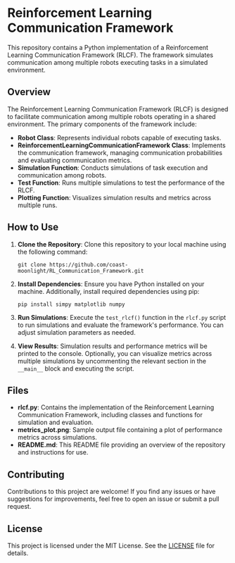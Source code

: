 # Reinforcement Learning Communication Framework

This repository contains a Python implementation of a Reinforcement Learning Communication Framework (RLCF). The framework simulates communication among multiple robots executing tasks in a simulated environment.

## Overview

The Reinforcement Learning Communication Framework (RLCF) is designed to facilitate communication among multiple robots operating in a shared environment. The primary components of the framework include:

- **Robot Class**: Represents individual robots capable of executing tasks.
- **ReinforcementLearningCommunicationFramework Class**: Implements the communication framework, managing communication probabilities and evaluating communication metrics.
- **Simulation Function**: Conducts simulations of task execution and communication among robots.
- **Test Function**: Runs multiple simulations to test the performance of the RLCF.
- **Plotting Function**: Visualizes simulation results and metrics across multiple runs.

## How to Use

1. **Clone the Repository**: Clone this repository to your local machine using the following command:

    ```
    git clone https://github.com/coast-moonlight/RL_Communication_Framework.git
    ```

2. **Install Dependencies**: Ensure you have Python installed on your machine. Additionally, install required dependencies using pip:

    ```
    pip install simpy matplotlib numpy
    ```

3. **Run Simulations**: Execute the `test_rlcf()` function in the `rlcf.py` script to run simulations and evaluate the framework's performance. You can adjust simulation parameters as needed.

4. **View Results**: Simulation results and performance metrics will be printed to the console. Optionally, you can visualize metrics across multiple simulations by uncommenting the relevant section in the `__main__` block and executing the script.

## Files

- **rlcf.py**: Contains the implementation of the Reinforcement Learning Communication Framework, including classes and functions for simulation and evaluation.
- **metrics_plot.png**: Sample output file containing a plot of performance metrics across simulations.
- **README.md**: This README file providing an overview of the repository and instructions for use.

## Contributing

Contributions to this project are welcome! If you find any issues or have suggestions for improvements, feel free to open an issue or submit a pull request.

## License

This project is licensed under the MIT License. See the [LICENSE](LICENSE) file for details.
